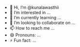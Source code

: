 - 👋 Hi, I’m @kunalawasthii
- 👀 I’m interested in ...
- 🌱 I’m currently learning ...
- 💞️ I’m looking to collaborate on ...
- 📫 How to reach me ...
- 😄 Pronouns: ...
- ⚡ Fun fact: ...

<!---
kunalawasthii/kunalawasthii is a ✨ special ✨ repository because its `README.md` (this file) appears on your GitHub profile.
You can click the Preview link to take a look at your changes.
--->
